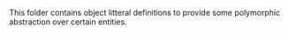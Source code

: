 This folder contains object litteral definitions to provide some polymorphic abstraction over certain entities.
